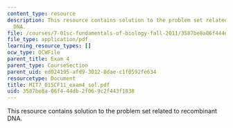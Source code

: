 ```yaml
---
content_type: resource
description: This resource contains solution to the problem set related to recombinant
  DNA.
file: /courses/7-01sc-fundamentals-of-biology-fall-2011/3587be8a06f444db2f069c2f443f1838_MIT7_01SCF11_exam4_sol.pdf
file_type: application/pdf
learning_resource_types: []
ocw_type: OCWFile
parent_title: Exam 4
parent_type: CourseSection
parent_uid: ed024195-afd9-3012-8dae-c1f0592fe634
resourcetype: Document
title: MIT7_01SCF11_exam4_sol.pdf
uid: 3587be8a-06f4-44db-2f06-9c2f443f1838
---
```

This resource contains solution to the problem set related to recombinant DNA.
